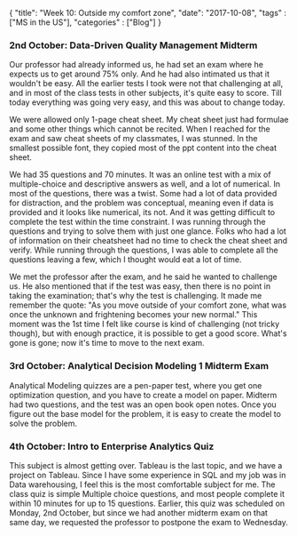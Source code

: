 {
    "title": "Week 10: Outside my comfort zone",
    "date": "2017-10-08",
    "tags" : ["MS in the US"],
    "categories" : ["Blog"]
}


<h3> 2nd October: Data-Driven Quality Management Midterm </h3>  

Our professor had already informed us, he had set an exam where he expects us to get around 75% only. And he had also intimated us that it wouldn't be easy. All the earlier tests I took were not that challenging at all, and in most of the class tests in other subjects, it's quite easy to score. Till today everything was going very easy, and this was about to change today.

We were allowed only 1-page cheat sheet. My cheat sheet just had formulae and some other things which cannot be recited. When I reached for the exam and saw cheat sheets of my classmates, I was stunned. In the smallest possible font, they copied most of the ppt content into the cheat sheet.

We had 35 questions and 70 minutes. It was an online test with a mix of multiple-choice and descriptive answers as well, and a lot of numerical. In most of the questions, there was a twist. Some had a lot of data provided for distraction, and the problem was conceptual, meaning even if data is provided and it looks like numerical, its not. And it was getting difficult to complete the test within the time constraint. I was running through the questions and trying to solve them with just one glance. Folks who had a lot of information on their cheatsheet had no time to check the cheat sheet and verify. While running through the questions, I was able to complete all the questions leaving a few, which I thought would eat
a lot of time.

We met the professor after the exam, and he said he wanted to challenge us. He also mentioned that if the test was easy, then there is no point in taking the examination; that's why the test is challenging. It made me remember the quote: "As you move outside of your comfort zone, what was once the unknown and frightening becomes your new normal." This moment was the 1st time I felt like course is kind of challenging (not tricky though), but with enough practice, it is possible to get a good score.
What's gone is gone; now it's time to move to the next exam.

<h3> 3rd October: Analytical Decision Modeling 1 Midterm Exam </h3>

Analytical Modeling quizzes are a pen-paper test, where you get one optimization question, and you have to create a model on paper. Midterm had two questions, and the test was an open book open notes. Once you figure out the base model for the problem, it is easy to create the model to solve the problem.

<h3> 4th October: Intro to Enterprise Analytics Quiz </h3>

This subject is almost getting over. Tableau is the last topic, and we have a project on Tableau. Since I have some experience in SQL and my job was in Data warehousing, I feel this is the most comfortable subject for me. The class quiz is simple Multiple choice questions, and most people complete it within 10 minutes for up to 15 questions.
Earlier, this quiz was scheduled on Monday, 2nd October, but since we had another midterm exam on that same day, we requested the professor to postpone the exam to Wednesday.
